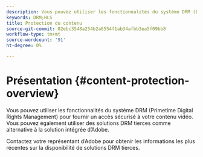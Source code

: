 ```yaml
---
description: Vous pouvez utiliser les fonctionnalités du système DRM (Primetime Digital Rights Management) pour fournir un accès sécurisé à votre contenu vidéo. Vous pouvez également utiliser des solutions DRM tierces comme alternative à la solution intégrée d’Adobe.
keywords: DRM;HLS
title: Protection du contenu
source-git-commit: 02ebc3548a254b2a6554f1ab34afbb3ea5f09bb8
workflow-type: tm+mt
source-wordcount: '91'
ht-degree: 0%

---
```


# Présentation {#content-protection-overview}

Vous pouvez utiliser les fonctionnalités du système DRM (Primetime Digital Rights Management) pour fournir un accès sécurisé à votre contenu vidéo. Vous pouvez également utiliser des solutions DRM tierces comme alternative à la solution intégrée d’Adobe.

Contactez votre représentant d’Adobe pour obtenir les informations les plus récentes sur la disponibilité de solutions DRM tierces.
